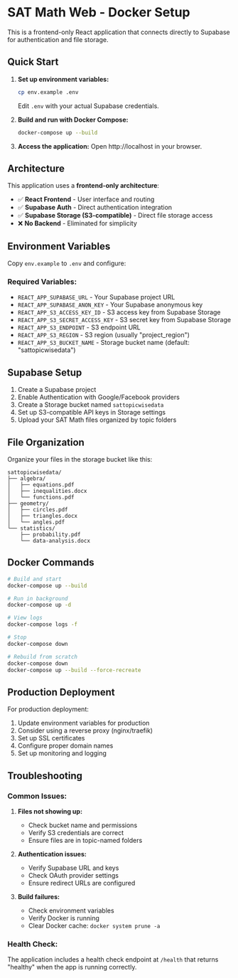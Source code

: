 # SAT Math Web - Docker Setup

This is a frontend-only React application that connects directly to Supabase for authentication and file storage.

## Quick Start

1. **Set up environment variables:**
   ```bash
   cp env.example .env
   ```
   Edit `.env` with your actual Supabase credentials.

2. **Build and run with Docker Compose:**
   ```bash
   docker-compose up --build
   ```

3. **Access the application:**
   Open http://localhost in your browser.

## Architecture

This application uses a **frontend-only architecture**:
- ✅ **React Frontend** - User interface and routing
- ✅ **Supabase Auth** - Direct authentication integration
- ✅ **Supabase Storage (S3-compatible)** - Direct file storage access
- ❌ **No Backend** - Eliminated for simplicity

## Environment Variables

Copy `env.example` to `.env` and configure:

### Required Variables:
- `REACT_APP_SUPABASE_URL` - Your Supabase project URL
- `REACT_APP_SUPABASE_ANON_KEY` - Your Supabase anonymous key
- `REACT_APP_S3_ACCESS_KEY_ID` - S3 access key from Supabase Storage
- `REACT_APP_S3_SECRET_ACCESS_KEY` - S3 secret key from Supabase Storage
- `REACT_APP_S3_ENDPOINT` - S3 endpoint URL
- `REACT_APP_S3_REGION` - S3 region (usually "project_region")
- `REACT_APP_S3_BUCKET_NAME` - Storage bucket name (default: "sattopicwisedata")

## Supabase Setup

1. Create a Supabase project
2. Enable Authentication with Google/Facebook providers
3. Create a Storage bucket named `sattopicwisedata`
4. Set up S3-compatible API keys in Storage settings
5. Upload your SAT Math files organized by topic folders

## File Organization

Organize your files in the storage bucket like this:
```
sattopicwisedata/
├── algebra/
│   ├── equations.pdf
│   ├── inequalities.docx
│   └── functions.pdf
├── geometry/
│   ├── circles.pdf
│   ├── triangles.docx
│   └── angles.pdf
└── statistics/
    ├── probability.pdf
    └── data-analysis.docx
```

## Docker Commands

```bash
# Build and start
docker-compose up --build

# Run in background
docker-compose up -d

# View logs
docker-compose logs -f

# Stop
docker-compose down

# Rebuild from scratch
docker-compose down
docker-compose up --build --force-recreate
```

## Production Deployment

For production deployment:

1. Update environment variables for production
2. Consider using a reverse proxy (nginx/traefik)
3. Set up SSL certificates
4. Configure proper domain names
5. Set up monitoring and logging

## Troubleshooting

### Common Issues:

1. **Files not showing up:**
   - Check bucket name and permissions
   - Verify S3 credentials are correct
   - Ensure files are in topic-named folders

2. **Authentication issues:**
   - Verify Supabase URL and keys
   - Check OAuth provider settings
   - Ensure redirect URLs are configured

3. **Build failures:**
   - Check environment variables
   - Verify Docker is running
   - Clear Docker cache: `docker system prune -a`

### Health Check:
The application includes a health check endpoint at `/health` that returns "healthy" when the app is running correctly.
